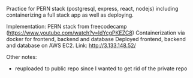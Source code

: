 Practice for PERN stack (postgresql, express, react, nodejs) including containerizing a full stack app as well as deploying.

Implementation: PERN stack from freecodecamp (https://www.youtube.com/watch?v=ldYcgPKEZC8)
Containerization via docker for frontend, backend and database
Deployed frontend, backend and database on AWS EC2. Link: http://3.133.148.52/

Other notes:
- reuploaded to public repo since I wanted to get rid of the private repo
